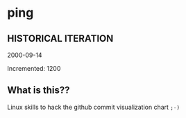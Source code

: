 # ping

## HISTORICAL ITERATION
2000-09-14

Incremented: 1200

## What is this?? 
Linux skills to hack the github commit visualization chart `;-)`
